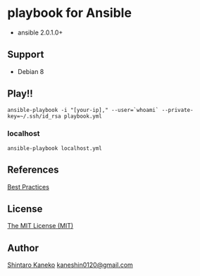 # playbook for Ansible

- ansible 2.0.1.0+

## Support

- Debian 8

## Play!!

```shell
ansible-playbook -i "[your-ip]," --user=`whoami` --private-key=~/.ssh/id_rsa playbook.yml
```

### localhost

```shell
ansible-playbook localhost.yml
```

## References

[Best Practices](http://docs.ansible.com/ansible/playbooks_best_practices.html#best-practices)

## License

[The MIT License (MIT)](http://kaneshin.mit-license.org/)

## Author

[Shintaro Kaneko](https://github.com/kaneshin) <kaneshin0120@gmail.com>


